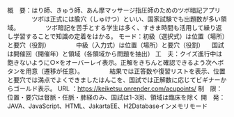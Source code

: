 概　要：はり師、きゅう師、あん摩マッサージ指圧師のためのツボ暗記アプリ
　　　　ツボは正式には腧穴（しゅけつ）といい、国家試験でも出題数が多い領域。
　　　　ツボ暗記を苦手とする学生は多く、すきま時間も活用して繰り返し学習することで知識の定着をはかる。
モード：初級（選択式）は位置（場所）と要穴（役割）
　　　　中級（入力式）は位置（場所）と要穴（役割）
    　国試は開催回（開催年）と領域（各領域から問題を抽出）
工　夫：クイズ進行中は飽きないように○×をオーバーレイ表示。正解をきちんと確認できるよう次へボタンを用意（遷移が任意）。
　　　　結果では正答数や復習リストを表示、位置と要穴では満点でよくできましたはんこを、国試では正解数に応じてビギナーからゴールド表示。
URL ：https://keiketsu.onrender.com/acupoints/
制　限：位置・要穴は督脈・任脈・肺経のみ、国試は1-3回、領域は臨床を除く
開　発：JAVA、JavaScript、HTML、JakartaEE、H2Databaseインメモリモード
